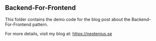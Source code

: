 ## Backend-For-Frontend

This folder contains the demo code for the blog post about the Backend-For-Frontend pattern.

For more details, visit my blog at: https://nestenius.se